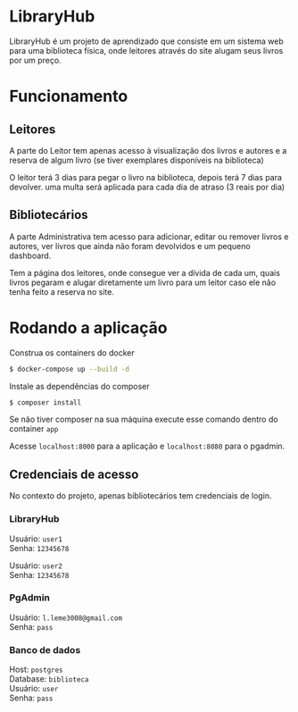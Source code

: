 # LibraryHub

LibraryHub é um projeto de aprendizado que consiste em um sistema web para uma biblioteca física, onde leitores através do site alugam seus livros por um preço. 

# Funcionamento

## Leitores

A parte do Leitor tem apenas acesso à visualização dos livros e autores e a reserva de algum livro (se tiver exemplares disponíveis na biblioteca)

O leitor terá 3 dias para pegar o livro na biblioteca, depois terá 7 dias para devolver. uma multa será aplicada para cada dia de atraso (3 reais por dia)

## Bibliotecários

A parte Administrativa tem acesso para adicionar, editar ou remover livros e autores, ver livros que ainda não foram devolvidos e um pequeno dashboard.

Tem a página dos leitores, onde consegue ver a dívida de cada um, quais livros pegaram e alugar diretamente um livro para um leitor caso ele não tenha feito a reserva no site.


# Rodando a aplicação

Construa os containers do docker
```bash
$ docker-compose up --build -d
```

Instale as dependências do composer
```bash
$ composer install
``` 
Se não tiver composer na sua máquina execute esse comando dentro do container `app`

Acesse `localhost:8000` para a aplicação e `localhost:8080` para o pgadmin.

## Credenciais de acesso

No contexto do projeto, apenas bibliotecários tem credenciais de login.

### LibraryHub

Usuário: `user1` <br />
Senha: `12345678`

Usuário: `user2` <br />
Senha: `12345678`

### PgAdmin

Usuário: `l.leme3008@gmail.com` <br />
Senha: `pass`

### Banco de dados

Host: `postgres` <br />
Database: `biblioteca` <br />
Usuário: `user` <br />
Senha: `pass`
